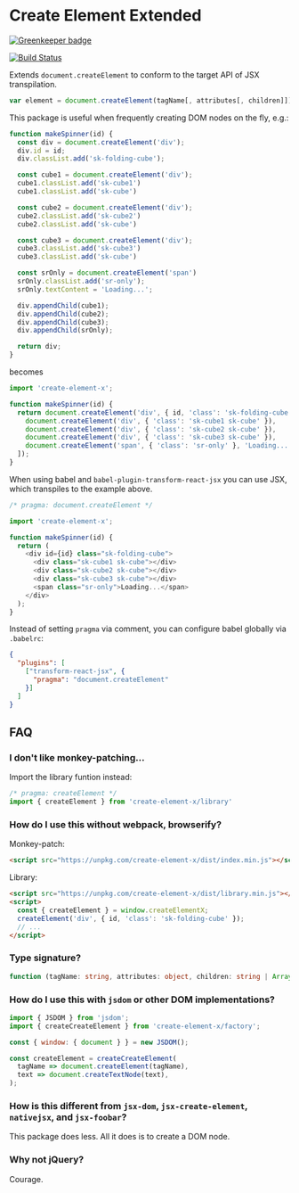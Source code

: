 # Create Element Extended

[![Greenkeeper badge](https://badges.greenkeeper.io/qwtel/create-element-x.svg)](https://greenkeeper.io/)

[![Build Status](https://travis-ci.org/qwtel/create-element-x.svg?branch=master)](https://travis-ci.org/qwtel/create-element-x)

Extends `document.createElement` to conform to the target API of JSX transpilation.

```js
var element = document.createElement(tagName[, attributes[, children]])
```

This package is useful when frequently creating DOM nodes on the fly, e.g.:

```js
function makeSpinner(id) {
  const div = document.createElement('div');
  div.id = id;
  div.classList.add('sk-folding-cube');

  const cube1 = document.createElement('div');
  cube1.classList.add('sk-cube1')
  cube1.classList.add('sk-cube')

  const cube2 = document.createElement('div');
  cube2.classList.add('sk-cube2')
  cube2.classList.add('sk-cube')

  const cube3 = document.createElement('div');
  cube3.classList.add('sk-cube3')
  cube3.classList.add('sk-cube')

  const srOnly = document.createElement('span')
  srOnly.classList.add('sr-only');
  srOnly.textContent = 'Loading...';

  div.appendChild(cube1);
  div.appendChild(cube2);
  div.appendChild(cube3);
  div.appendChild(srOnly);

  return div;
}
```

becomes

```js
import 'create-element-x';

function makeSpinner(id) {
  return document.createElement('div', { id, 'class': 'sk-folding-cube' }, [
    document.createElement('div', { 'class': 'sk-cube1 sk-cube' }),
    document.createElement('div', { 'class': 'sk-cube2 sk-cube' }),
    document.createElement('div', { 'class': 'sk-cube3 sk-cube' }),
    document.createElement('span', { 'class': 'sr-only' }, 'Loading...'),
  ]);
}
```

When using babel and `babel-plugin-transform-react-jsx` you can use JSX,
which transpiles to the example above.

```js
/* pragma: document.createElement */

import 'create-element-x';

function makeSpinner(id) {
  return (
    <div id={id} class="sk-folding-cube">
      <div class="sk-cube1 sk-cube"></div>
      <div class="sk-cube2 sk-cube"></div>
      <div class="sk-cube3 sk-cube"></div>
      <span class="sr-only">Loading...</span>
    </div>
  );
}
```


Instead of setting `pragma` via comment, you can configure babel globally via `.babelrc`:

```json
{
  "plugins": [
    ["transform-react-jsx", {
      "pragma": "document.createElement"
    }]
  ]
}
```

## FAQ
### I don't like monkey-patching...
Import the library funtion instead:
```js
/* pragma: createElement */
import { createElement } from 'create-element-x/library'
```

### How do I use this without webpack, browserify?
Monkey-patch:
```html
<script src="https://unpkg.com/create-element-x/dist/index.min.js"></script>
```

Library:
```html
<script src="https://unpkg.com/create-element-x/dist/library.min.js"></script>
<script>
  const { createElement } = window.createElementX;
  createElement('div', { id, 'class': 'sk-folding-cube' });
  // ...
</script>
```

### Type signature?
```ts
function (tagName: string, attributes: object, children: string | Array<Element | string>): Element
```

### How do I use this with `jsdom` or other DOM implementations?
```js
import { JSDOM } from 'jsdom';
import { createCreateElement } from 'create-element-x/factory';

const { window: { document } } = new JSDOM();

const createElement = createCreateElement(
  tagName => document.createElement(tagName),
  text => document.createTextNode(text),
);
```

### How is this different from `jsx-dom`, `jsx-create-element`, `nativejsx`, and `jsx-foobar`?
This package does less. All it does is to create a DOM node.

### Why not jQuery?
Courage.
